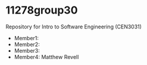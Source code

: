 # 11278group30

Repository for Intro to Software Engineering (CEN3031)

- Member1:
- Member2:
- Member3:
- Member4: Matthew Revell
